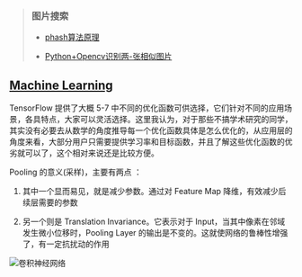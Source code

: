 > ### 图片搜索
> - [phash算法原理](https://blog.csdn.net/u010429424/article/details/76686045)
> 
> - [Python+Opencv识别两-张相似图片](https://www.jb51.net/article/83315.htm)
## [Machine Learning](https://zhuanlan.zhihu.com/p/24524583)

TensorFlow 提供了大概 5-7 中不同的优化函数可供选择，它们针对不同的应用场景，各具特点，大家可以灵活选择。这里我认为，对于那些不搞学术研究的同学，其实没有必要去从数学的角度推导每一个优化函数具体是怎么优化的，从应用层的角度来看，大部分用户只需要提供学习率和目标函数，并且了解这些优化函数的优劣就可以了，这个相对来说还是比较方便。

Pooling 的意义(采样)，主要有两点 ：
1. 其中一个显而易见，就是减少参数。通过对 Feature Map 降维，有效减少后续层需要的参数

2. 另一个则是 Translation Invariance。它表示对于 Input，当其中像素在邻域发生微小位移时，Pooling Layer 的输出是不变的。这就使网络的鲁棒性增强了，有一定抗扰动的作用

![卷积神经网络](http://n.sinaimg.cn/translate/20170322/kYES-fycnyhm2055646.jpg)


